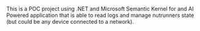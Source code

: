 This is a POC project using .NET and Microsoft Semantic Kernel for and AI Powered application that is able to read logs and manage nutrunners state (but could be any device connected to a network).

